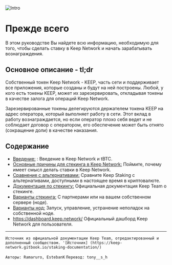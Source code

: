 
![Intro](/assets/images/keepdocgraf.jpg)


# Прежде всего
В этом руководстве Вы найдете всю информацию, необходимую для того, чтобы сделать ставку в Keep Network и начать зарабатывать вознаграждения.

## Основное описание - tl;dr
Собственный токен Keep Network - KEEP, часть сети и поддерживает все приложения, которые созданы и будут на ней построены. Любой, у кого есть токены KEEP, может их зарезервировать, откладывая токены в качестве залога для операций Keep Network.

Зарезервированные токены делегируются держателем токена KEEP на адрес оператора, который выполняет работу в сети. Этот вклад в работу вознаграждается, но если оператор плохо себя ведет и не соблюдает договор с оператором, его обеспечение может быть отнято (сокращение доли) в качестве наказания.


## Содержание

- [Введение:](basics/intro.md) : Введение в Keep Network и tBTC.
- [Основные причины для стекинга в Keep Network:](Reasons/reasons.md) Поймите, почему имеет смысл делать ставки в Keep Network.
- [Сравнение с альтернативами:](comparison/comparesimilar.md) Сравните Keep Staking с альтернативами, доступными в настоящее время в криптовалюте.
- [Документация по стекингу:](stakingdoc/keep101.md) Официальная документация Keep Team о стекинге. 
- [Варианты стекинга:](stakingdoc/stakingoptions.md) С партнерами или на вашем собственном сервере (ноде).
- [Варианты нод:](Node-Operation/intro-operation.md) Запуск, управление, устранение неполадок на собственной ноде.
- https://dashboard.keep.network/ Официальный дашборд Keep Network для пользователя.

---
`Источник из официальной документации Keep Team, отредактированный и дополненный сообществом. '[Источник] (https://keep-network.gitbook.io/staking-documentation/)`

`Авторы: Ramaruro, EstebanK`
`Перевод: tony__s_h`
